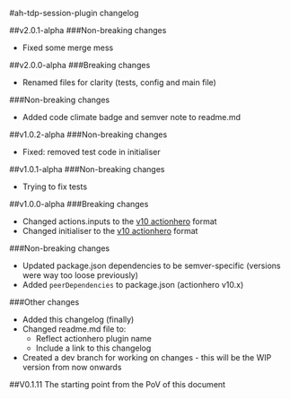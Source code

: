 #ah-tdp-session-plugin changelog

##v2.0.1-alpha
###Non-breaking changes 
* Fixed some merge mess

##v2.0.0-alpha 
###Breaking changes 
* Renamed files for clarity (tests, config and main file)

###Non-breaking changes 
* Added code climate badge and semver note to readme.md

##v1.0.2-alpha 
###Non-breaking changes 
* Fixed: removed test code in initialiser

##v1.0.1-alpha 
###Non-breaking changes 
* Trying to fix tests

##v1.0.0-alpha 
###Breaking changes
* Changed actions.inputs to the [v10 actionhero](https://github.com/evantahler/actionhero/releases/) format
* Changed initialiser to the [v10 actionhero](https://github.com/evantahler/actionhero/releases/) format

###Non-breaking changes
* Updated package.json dependencies to be semver-specific (versions were way too loose previously)
* Added `peerDependencies` to package.json (actionhero v10.x)

###Other changes
* Added this changelog (finally)
* Changed readme.md file to:
    * Reflect actionhero plugin name
    * Include a link to this changelog
* Created a dev branch for working on changes - this will be the WIP version from now onwards

##V0.1.11
The starting point from the PoV of this document
